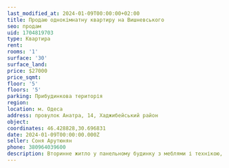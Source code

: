 ```yaml
---
last_modified_at: 2024-01-09T00:00:00+02:00
title: Продаю однокімнатну квартиру на Вишневського
seo: продам
uid: 1704819703
type: Квартира
rent:
rooms: '1'
surface: '30'
surface_land:
price: $27000
price_sqmt:
floor: '5'
floors: '5'
parking: Прибудинкова територія
region:
location: м. Одеса
address: провулок Анатра, 14, Хаджибейський район
object:
coordinates: 46.428828,30.696831
date: 2024-01-09T00:00:00.000Z
seller: Соня Арутюнян
phone: 380964039600
description: Вторинне житло у панельному будинку з меблями і технікою, придатне для проживання
---
```

